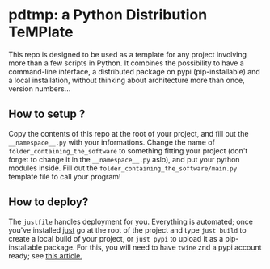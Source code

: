 # pdtmp: a Python Distribution TeMPlate

This repo is designed to be used as a template for any project involving more than a few scripts in Python. It combines the possibility to have a command-line interface, a distributed package on pypi (pip-installable) and a local installation, without thinking about architecture more than once, version numbers...

## How to setup ?

Copy the contents of this repo at the root of your project, and fill out the `__namespace__.py` with your informations. Change the name of `folder_containing_the_software` to something fitting your project (don't forget to change it in the `__namespace__.py` aslo), and put your python modules inside. Fill out the `folder_containing_the_software/main.py` template file to call your program!


## How to deploy?

The `justfile` handles deployment for you. Everything is automated; once you've installed [just](https://github.com/casey/just) go at the root of the project and type `just build` to create a local build of your project, or `just pypi` to upload it as a pip-installable package. For this, you will need to have `twine` znd a pypi account ready; see [this article.](https://packaging.python.org/en/latest/tutorials/packaging-projects/)

